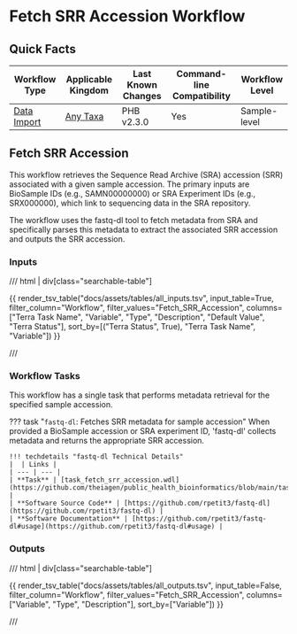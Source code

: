 # Fetch SRR Accession Workflow

## Quick Facts

| **Workflow Type** | **Applicable Kingdom** | **Last Known Changes** | **Command-line Compatibility** | **Workflow Level** |
|---|---|---|---|---|
| [Data Import](../../workflows_overview/workflows_type.md/#data-import) | [Any Taxa](../../workflows_overview/workflows_kingdom.md/#any-taxa) | PHB v2.3.0 | Yes | Sample-level |

## Fetch SRR Accession

This workflow retrieves the Sequence Read Archive (SRA) accession (SRR) associated with a given sample accession. The primary inputs are BioSample IDs (e.g., SAMN00000000) or SRA Experiment IDs (e.g., SRX000000), which link to sequencing data in the SRA repository.

The workflow uses the fastq-dl tool to fetch metadata from SRA and specifically parses this metadata to extract the associated SRR accession and outputs the SRR accession.

### Inputs

/// html | div[class="searchable-table"]

{{ render_tsv_table("docs/assets/tables/all_inputs.tsv", input_table=True, filter_column="Workflow", filter_values="Fetch_SRR_Accession", columns=["Terra Task Name", "Variable", "Type", "Description", "Default Value", "Terra Status"], sort_by=[("Terra Status", True), "Terra Task Name", "Variable"]) }}

///

### Workflow Tasks

This workflow has a single task that performs metadata retrieval for the specified sample accession.

??? task "`fastq-dl`: Fetches SRR metadata for sample accession"
    When provided a BioSample accession or SRA experiment ID, 'fastq-dl' collects metadata and returns the appropriate SRR accession.

    !!! techdetails "fastq-dl Technical Details"
    |  | Links | 
    | --- | --- | 
    | **Task** | [task_fetch_srr_accession.wdl](https://github.com/theiagen/public_health_bioinformatics/blob/main/tasks/utilities/data_handling/task_fetch_srr_accession.wdl) |
    | **Software Source Code** | [https://github.com/rpetit3/fastq-dl](https://github.com/rpetit3/fastq-dl) |
    | **Software Documentation** | [https://github.com/rpetit3/fastq-dl#usage](https://github.com/rpetit3/fastq-dl#usage) |

### Outputs

/// html | div[class="searchable-table"]

{{ render_tsv_table("docs/assets/tables/all_outputs.tsv", input_table=False, filter_column="Workflow", filter_values="Fetch_SRR_Accession", columns=["Variable", "Type", "Description"], sort_by=["Variable"]) }}

///
